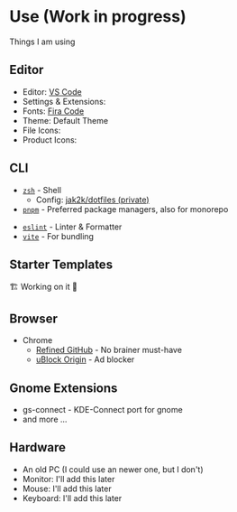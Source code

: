 # Use (Work in progress)

Things I am using

## Editor

- Editor: [VS Code](https://code.visualstudio.com/)
- Settings & Extensions: []()
- Fonts: [Fira Code]()
- Theme: Default Theme
- File Icons: []()
- Product Icons: []()

## CLI

- [`zsh`](https://zsh.org/) - Shell
  - Config: [jak2k/dotfiles (private)](https://github.com/jak2k/dotfiles)
- [`pnpm`](https://pnpm.io/) - Preferred package managers, also for monorepo
<!-- - [`taze`](https://github.com/antfu/taze) - Upgrade dependencies -->
<!-- - [`bumpp`](https://github.com/antfu/bumpp) - Bump package version version for new release -->
- [`eslint`](https://eslint.org/) - Linter & Formatter
- [`vite`]() - For bundling

## Starter Templates

🏗️ Working on it 🚧

## Browser

- Chrome
  - [Refined GitHub](https://chrome.google.com/webstore/detail/refined-github/hlepfoohegkhhmjieoechaddaejaokhf) - No brainer must-have
  - [uBlock Origin](https://chrome.google.com/webstore/detail/ublock-origin/cjpalhdlnbpafiamejdnhcphjbkeiagm) - Ad blocker


## Gnome Extensions

- gs-connect - KDE-Connect port for gnome
- and more ...

## Hardware

- An old PC (I could use an newer one, but I don't)
- Monitor: I'll add this later
- Mouse: I'll add this later
- Keyboard: I'll add this later

